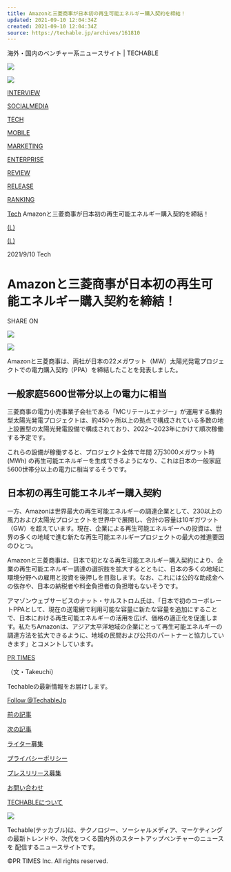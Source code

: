 ```yaml
---
title: Amazonと三菱商事が日本初の再生可能エネルギー購入契約を締結！
updated: 2021-09-10 12:04:34Z
created: 2021-09-10 12:04:34Z
source: https://techable.jp/archives/161810
---
```


海外・国内のベンチャー系ニュースサイト | TECHABLE

 [![](https://techable.jp/wp-content/themes/Techable/assets/images/logo-grd.svg)](https://techable.jp)

 [![](https://techable.jp/wp-content/themes/Techable/assets/images/logo-grd.svg)](https://techable.jp)

[INTERVIEW](https://techable.jp/archives/tag/%E3%82%A4%E3%83%B3%E3%82%BF%E3%83%93%E3%83%A5%E3%83%BC)

[SOCIALMEDIA](https://techable.jp/archives/category/social-media)

[TECH](https://techable.jp/archives/category/tech)

[MOBILE](https://techable.jp/archives/category/mobile)

[MARKETING](https://techable.jp/archives/category/marketing)

[ENTERPRISE](https://techable.jp/archives/category/enterprise)

[REVIEW](https://techable.jp/archives/category/review)

[RELEASE](https://techable.jp/archives/category/release/)

[RANKING](https://techable.jp/ranking)

 [Tech](https://techable.jp/archives/category/tech)  Amazonと三菱商事が日本初の再生可能エネルギー購入契約を締結！

 [(L)](http://www.facebook.com/sharer.php?u=https://techable.jp/archives/161810)

 [(L)](http://b.hatena.ne.jp/add?url=https://techable.jp/archives/161810)

2021/9/10
Tech

# Amazonと三菱商事が日本初の再生可能エネルギー購入契約を締結！

SHARE ON

 [![](https://b.st-hatena.com/images/entry-button/button-only@2x.png)](http://b.hatena.ne.jp/entry/https://techable.jp/archives/161810)

 ![](https://techable.jp/wp-content/uploads/2021/09/d4612-1343-5c4e27cda0c4ccaaf451-0.jpeg)

Amazonと三菱商事は、両社が日本の22メガワット（MW）太陽光発電プロジェクトでの電力購入契約（PPA）を締結したことを発表しました。

## 一般家庭5600世帯分以上の電力に相当

三菱商事の電力小売事業子会社である「MCリテールエナジー」が運用する集約型太陽光発電プロジェクトは、約450ヶ所以上の拠点で構成されている多数の地上設置型の太陽光発電設備で構成されており、2022～2023年にかけて順次稼働する予定です。

これらの設備が稼働すると、プロジェクト全体で年間 2万3000メガワット時 (MWh) の再生可能エネルギーを生成できるようになり、これは日本の一般家庭5600世帯分以上の電力に相当するそうです。

## 日本初の再生可能エネルギー購入契約

一方、Amazonは世界最大の再生可能エネルギーの調達企業として、230以上の風力および太陽光プロジェクトを世界中で展開し、合計の容量は10ギガワット（GW）を超えています。現在、企業による再生可能エネルギーへの投資は、世界の多くの地域で進む新たな再生可能エネルギープロジェクトの最大の推進要因のひとつ。

Amazonと三菱商事は、日本で初となる再生可能エネルギー購入契約により、企業の再生可能エネルギー調達の選択肢を拡大するとともに、日本の多くの地域に環境分野への雇用と投資を後押しを目指します。なお、これには公的な助成金への依存や、日本の納税者や料金負担者の負担増もないそうです。

アマゾンウェブサービスのナット・サルストロム氏は、「日本で初のコーポレートPPAとして、現在の送電網で利用可能な容量に新たな容量を追加にすることで、日本における再生可能エネルギーの活用を広げ、価格の適正化を促進します。私たちAmazonは、アジア太平洋地域の企業にとって再生可能エネルギーの調達方法を拡大できるように、地域の民間および公共のパートナーと協力していきます」とコメントしています。

[PR TIMES](https://prtimes.jp/main/html/rd/p/000001343.000004612.html)

（文・Takeuchi）

Techableの最新情報をお届けします。

 [Follow @TechableJp](https://twitter.com/TechableJp)

 [前の記事](https://techable.jp/archives/161730)

 [次の記事](https://techable.jp/archives/161814)

[ライター募集](https://tayori.com/form/74e7867f02844549b84fabc340efc1f43ad638c5)

[プライバシーポリシー](https://prtimes.co.jp/policy/)

[プレスリリース募集](https://techable.jp/contact)

[お問い合わせ](https://techable.jp/contact)

[TECHABLEについて](https://techable.jp/corporate)

 [![](https://techable.jp/wp-content/themes/Techable/assets/images/logo-k.svg)](https://techable.jp)

Techable(テッカブル)は、テクノロジー、ソーシャルメディア、マーケティングの最新トレンドや、次代をつくる国内外のスタートアップベンチャーのニュースを 配信するニュースサイトです。

©PR TIMES Inc. All rights reserved.